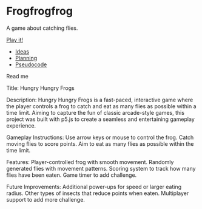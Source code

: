 # Frogfrogfrog

A game about catching flies.

[Play it!](https://corevizuals.github.io/Cart253-class1/frogfrogfrog/)

- [Ideas](./ideas.md)
- [Planning](./planning.md)
- [Pseudocode](./pseudocode.md)

Read me


Title: Hungry Hungry Frogs

Description:
Hungry Hungry Frogs is a fast-paced, interactive game where the player controls a frog to catch and eat as many flies as possible within a time limit. Aiming to capture the fun of classic arcade-style games, this project was built with p5.js to create a seamless and entertaining gameplay experience.

Gameplay Instructions:
Use arrow keys or mouse to control the frog.
Catch moving flies to score points.
Aim to eat as many flies as possible within the time limit.

Features:
Player-controlled frog with smooth movement.
Randomly generated flies with movement patterns.
Scoring system to track how many flies have been eaten.
Game timer to add challenge.

Future Improvements:
Additional power-ups for speed or larger eating radius.
Other types of insects that reduce points when eaten.
Multiplayer support to add more challenge.
